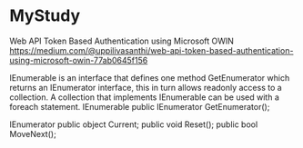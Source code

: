 # MyStudy
 
Web API Token Based Authentication using Microsoft OWIN
https://medium.com/@uppilivasanthi/web-api-token-based-authentication-using-microsoft-owin-77ab0645f156

IEnumerable is an interface that defines one method GetEnumerator which returns an IEnumerator interface, this in turn allows readonly access to a collection. A collection that implements IEnumerable can be used with a foreach statement.
IEnumerable 
public IEnumerator GetEnumerator();

IEnumerator
public object Current;
public void Reset();
public bool MoveNext();
